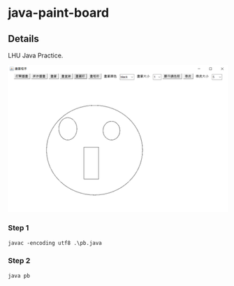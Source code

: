 # java-paint-board

## Details

LHU Java Practice.

![](demo.png)

### Step 1

```
javac -encoding utf8 .\pb.java
```

### Step 2

```
java pb
```
